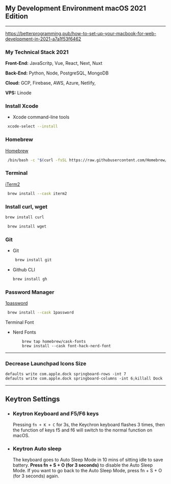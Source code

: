 ## My Development Environment macOS 2021 Edition

---

https://betterprogramming.pub/how-to-set-up-your-macbook-for-web-development-in-2021-a7a1f53f6462

### My Technical Stack 2021

**Front-End:** JavaScritp, Vue, React, Next, Nuxt

**Back-End:** Python, Node, PostgreSQL, MongoDB

**Cloud:** GCP, Firebase, AWS, Azure, Netlify,

**VPS:** Linode

### Install Xcode

- Xcode command-line tools

```bash
 xcode-select --install
```

### Homebrew

[Homebrew](https://brew.sh/)

```bash
 /bin/bash -c "$(curl -fsSL https://raw.githubusercontent.com/Homebrew/install/HEAD/install.sh)"
```

### Terminal

[iTerm2](https://iterm2.com/)

```bash
 brew install --cask iterm2
```

### Install curl, wget

```bash
brew install curl
```

```bash
 brew install wget
```

### Git

- Git

  ```bash
   brew install git
  ```

- Github CLI
  ```bash
  brew install gh
  ```

### Password Manager

[1password](https://1password.com/)

```bash
 brew install --cask 1password
```

Terminal Font

- Nerd Fonts

  ```
      brew tap homebrew/cask-fonts
      brew install --cask font-hack-nerd-font
  ```

---

### Decrease Launchpad Icons Size

```
defaults write com.apple.dock springboard-rows -int 7
defaults write com.apple.dock springboard-columns -int 6;killall Dock
```

---

## Keytron Settings

- ### Keytron Keyboard and F5/F6 keys

  Pressing `fn + K + C` for 3s, the Keychron keyboard flashes 3 times, then the function of keys f5 and f6 will switch to the normal function on macOS.

- ### Keytron Auto sleep

  The keyboard goes to Auto Sleep Mode in 10 mins of sitting idle to save battery. **Press fn + S + O (for 3 seconds)** to disable the Auto Sleep Mode. If you want to go back to the Auto Sleep Mode, press fn + S + O (for 3 seconds) again.
